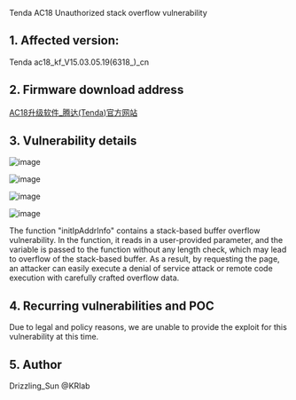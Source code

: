 Tenda AC18 Unauthorized stack overflow vulnerability

## **1. Affected version:**

Tenda ac18_kf_V15.03.05.19(6318_)_cn

## **2. Firmware download address**

[AC18升级软件_腾达(Tenda)官方网站](https://www.tenda.com.cn/download/detail-2683.html)

## **3. Vulnerability details**
![image](https://user-images.githubusercontent.com/65169560/212260092-f31881f4-dbf3-4f9f-a849-b2d617597026.png)

![image](https://user-images.githubusercontent.com/65169560/212260103-9b9bbd75-40bd-41fd-b6ec-067648bb1bd3.png)

![image](https://user-images.githubusercontent.com/65169560/212260111-d2054289-3e41-498b-accd-ec14e84b3739.png)

![image](https://user-images.githubusercontent.com/65169560/212260121-ef24daa2-1529-4bbd-be47-898017ee7e07.png)

The function "initIpAddrInfo" contains a stack-based buffer overflow vulnerability. In the function, it reads in a user-provided parameter, and the variable is passed to the function without any length check, which may lead to overflow of the stack-based buffer. As a result, by requesting the page, an attacker can easily execute a denial of service attack or remote code execution with carefully crafted overflow data.

## **4. Recurring vulnerabilities and POC**

Due to legal and policy reasons, we are unable to provide the exploit for this vulnerability at this time.

## 5. Author

Drizzling_Sun @KRlab
